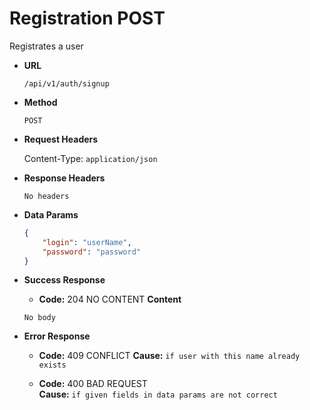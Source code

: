# Registration POST

Registrates a user

* **URL**

  `/api/v1/auth/signup`

* **Method**

  `POST`

* **Request Headers**

  Content-Type: `application/json`

* **Response Headers**

  `No headers`

* **Data Params**

    ```json
    {
        "login": "userName",
        "password": "password"
    }
    ```

* **Success Response**

  * **Code:** 204 NO CONTENT
  **Content**

  `No body`

* **Error Response**
  
  * **Code:** 409 CONFLICT
  **Cause:** `if user with this name already exists`

  * **Code:** 400 BAD REQUEST  
  **Cause:** `if given fields in data params are not correct`
